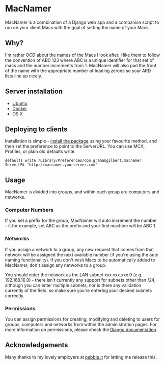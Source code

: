 # MacNamer
MacNamer is a combination of a Django web app and a companion script to run on your client Macs with the goal of setting the name of your Macs.

## Why?
I'm rather OCD about the names of the Macs I look after. I like them to follow the convention of ABC 123 where ABC is a unique identifier for that set of macs and the number increments from 1. MacNamer will also pad the front of the name with the appropriate number of leading zeroes so your ARD lists line up nicely.

## Server installation
* [Ubuntu](https://github.com/grahamgilbert/macnamer/wiki/Installation-on-Ubuntu)
* [Docker](https://github.com/macadmins/macnamer)
* OS X

## Deploying to clients
Installation is simple - [install the package](https://github.com/grahamgilbert/macnamer/releases) using your favourite method, and then set the preference to point to the ServerURL. You can use MCX, Profiles, or plain old defaults write:

	defaults write /Library/Preferences/com.grahamgilbert.macnamer ServerURL "http://macnamer.yourserver.com"

## Usage
MacNamer is divided into groups, and within each group are computers and networks.

### Computer Numbers
If you set a prefix for the group, MacNamer will auto increment the number - it for example, set ABC as the prefix and your first machine will be ABC 1.

### Networks
If you assign a network to a group, any new request that comes from that network will be assigned the next available number (if you're using the auto naming functionality). If you don't wish Macs to be automatically added to MacNamer, don't assign any networks to a group.

You should enter the network as the LAN subnet xxx.xxx.xxx.0 (e.g. 192.168.10.0) - there isn't currently any support for subnets other than /24, although you can enter multiple subnets, nor is there any validation currently of the field, so make sure you're entering your desired subnets correctly.

### Permissions
You can assign permissions for creating, modifying and deleting to users for groups, computers and networks from within the administration pages. For more information on permissions, please check the [Django documentation](https://docs.djangoproject.com/en/dev/topics/auth/).

## Acknowledgements
Many thanks to my lovely employers at [pebble.it](http://pebbleit.com) for letting me release this.
